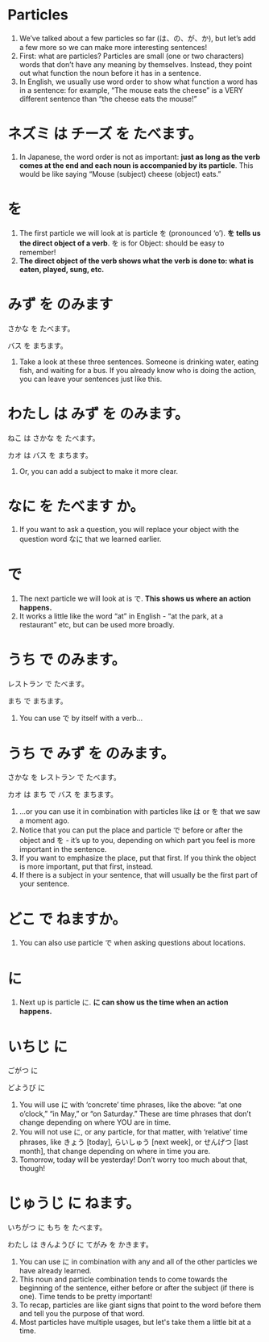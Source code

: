 # Particles

1. We’ve talked about a few particles so far (は、の、が、か), but let’s add a few more so we can make more interesting sentences!
2. First: what are particles? Particles are small (one or two characters) words that don’t have any meaning by themselves. Instead, they point out what function the noun before it has in a sentence.
3. In English, we usually use word order to show what function a word has in a sentence: for example, “The mouse eats the cheese” is a VERY different sentence than “the cheese eats the mouse!” 

# ネズミ  は  チーズ  を  たべます。

1. In Japanese, the word order is not as important: **just as long as the verb comes at the end and each noun is accompanied by its particle**. This would be like saying “Mouse (subject) cheese (object) eats.”

# を

1. The first particle we will look at is particle を (pronounced ‘o’). **を tells us the direct object of a verb**. を is for Object: should be easy to remember!
2. **The direct object of the verb shows what the verb is done to: what is eaten, played, sung, etc.**

# みず を のみます

さかな を たべます。

バス を まちます。

1. Take a look at these three sentences. Someone is drinking water, eating fish, and waiting for a bus. If you already know who is doing the action, you can leave your sentences just like this.

# わたし は みず を のみます。

ねこ は さかな を たべます。

カオ は バス を まちます。

1. Or, you can add a subject to make it more clear.

# なに を たべます か。            

1. If you want to ask a question, you will replace your object with the question word なに that we learned earlier.

# で

1. The next particle we will look at is で. **This shows us where an action happens.**
2. It works a little like the word “at” in English - “at the park, at a restaurant” etc, but can be used more broadly.

# うち で  のみます。

レストラン で たべます。

まち で  まちます。

1. You can use で by itself with a verb…  

# うち で みず を のみます。

さかな を レストラン で たべます。

カオ は まち で バス を まちます。

1. ...or you can use it in combination with particles like は or を that we saw a moment ago.
2. Notice that you can put the place and particle で before or after the object and を - it’s up to you, depending on which part you feel is more important in the sentence.
3. If you want to emphasize the place, put that first. If you think the object is more important, put that first, instead.
4. If there is a subject in your sentence, that will usually be the first part of your sentence.

# どこ で ねますか。            

1. You can also use particle で when asking questions about locations.

# に

1. Next up is particle に. **に can show us the time when an action happens.**            

# いちじ  に  

ごがつ  に  

どようび  に

1. You will use に with ‘concrete’ time phrases, like the  above: “at one o’clock,” “in May,” or “on Saturday.” These are time  phrases that don’t change depending on where YOU are in time.
2.  You will not use に, or any particle, for that matter, with  ‘relative’ time phrases, like きょう [today], らいしゅう [next week], or せんげつ  [last month], that change depending on where in time you are.
3. Tomorrow, today will be yesterday! Don’t worry too much about that, though!            

# じゅうじ に ねます。

いちがつ に もち を たべます。

わたし は きんようび に てがみ を かきます。

1. You can use に in combination with any and all of the other particles we have already learned.            
2. This noun and particle combination tends to come towards  the beginning of the sentence, either before or after the subject (if  there is one). Time tends to be pretty important! 
3. To recap, particles are like giant signs that point to  the word before them and tell you the purpose of that word.       
4. Most particles have multiple usages, but let's take them a little bit at a time.            
